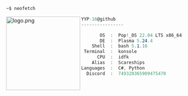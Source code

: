 ```zsh
~$ neofetch
```

<img align="left" src="https://github.com/YYP-16/YYP-16/blob/main/cannabis.png" alt="logo.png" width="200" /> 

```csharp
YYP-16@github
----------------

       OS  :  Pop!_OS 22.04 LTS x86_64
       DE  :  Plasma 5.24.4
    Shell  :  bash 5.1.16
 Terminal  :  konsole
      CPU  :  idfk
    Alias  :  Scareships
Languages  :  C#, Python
  Discord  :  749320365909475470
```


